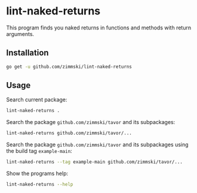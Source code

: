 # lint-naked-returns

This program finds you naked returns in functions and methods with return arguments.

## Installation

```bash
go get -u github.com/zimmski/lint-naked-returns
```

## Usage

Search current package:
```bash
lint-naked-returns .
```

Search the package `github.com/zimmski/tavor` and its subpackages:
```bash
lint-naked-returns github.com/zimmski/tavor/...
```

Search the package `github.com/zimmski/tavor` and its subpackages using the build tag `example-main`:
```bash
lint-naked-returns --tag example-main github.com/zimmski/tavor/...
```

Show the programs help:
```bash
lint-naked-returns --help
```
